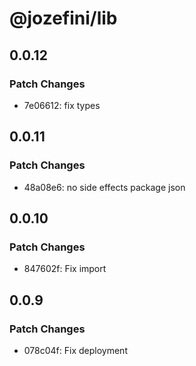 # @jozefini/lib

## 0.0.12

### Patch Changes

- 7e06612: fix types

## 0.0.11

### Patch Changes

- 48a08e6: no side effects package json

## 0.0.10

### Patch Changes

- 847602f: Fix import

## 0.0.9

### Patch Changes

- 078c04f: Fix deployment
